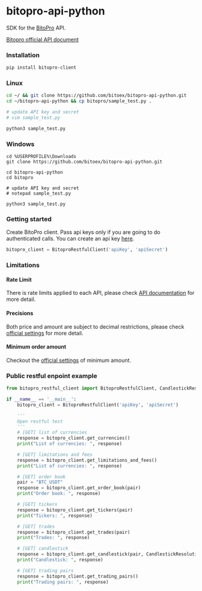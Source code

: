 # bitopro-api-python

SDK for the [BitoPro](https://www.bitopro.com/) API.

[Bitopro official API document](https://github.com/bitoex/bitopro-offical-api-docs)

### Installation

```bash
pip install bitopro-client
```

### Linux

```bash
cd ~/ && git clone https://github.com/bitoex/bitopro-api-python.git
cd ~/bitopro-api-python && cp bitopro/sample_test.py .

# update API key and secret
# vim sample_test.py

python3 sample_test.py
```

### Windows

```batch
cd %USERPROFILE%\Downloads
git clone https://github.com/bitoex/bitopro-api-python.git

cd bitopro-api-python
cd bitopro

# update API key and secret
# notepad sample_test.py

python3 sample_test.py
```
  
### Getting started

Create BitoPro client. Pass api keys only if
you are going to do authenticated calls. You can create an api key
[here](https://www.bitopro.com/api).

```python
bitopro_client = BitoproRestfulClient('apiKey', 'apiSecret')
```

### Limitations

#### Rate Limit

There is rate limits applied to each API, please check [API documentation](https://developer.bitopro.com/docs) for more detail.

#### Precisions

Both price and amount are subject to decimal restrictions, please check [official settings](https://www.bitopro.com/fees) for more detail.

#### Minimum order amount

Checkout the [official settings](https://www.bitopro.com/fees) of minimum amount.

### Public restful enpoint example

```python
from bitopro_restful_client import BitoproRestfulClient, CandlestickResolution

if __name__ == '__main__':
    bitopro_client = BitoproRestfulClient('apiKey', 'apiSecret')

    '''
    Open restful test
    '''
    # [GET] list of currencies
    response = bitopro_client.get_currencies()
    print("List of currencies: ", response)

    # [GET] limitations and fees
    response = bitopro_client.get_limitations_and_fees()
    print("List of currencies: ", response)

    # [GET] order book
    pair = "BTC_USDT"
    response = bitopro_client.get_order_book(pair)
    print("Order book: ", response)

    # [GET] tickers
    response = bitopro_client.get_tickers(pair)
    print("Tickers: ", response)

    # [GET] trades
    response = bitopro_client.get_trades(pair)
    print("Trades: ", response)

    # [GET] candlestick
    response = bitopro_client.get_candlestick(pair, CandlestickResolution._1d, 1650707415, 1678355415)
    print("Candlestick: ", response)

    # [GET] trading pairs
    response = bitopro_client.get_trading_pairs()
    print("Trading pairs: ", response)
```


